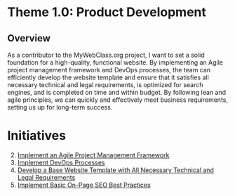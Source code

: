# Theme 1.0: Product Development
## Overview
As a contributor to the MyWebClass.org project, I want to set a solid foundation for a high-quality, functional website. 
By implementing an Agile project management framework and DevOps processes, the team can efficiently develop the website 
template and ensure that it satisfies all necessary technical and legal requirements, is optimized for search engines, 
and is completed on time and within budget. By following lean and agile principles, we can quickly and effectively meet 
business requirements, setting us up for long-term success.
# Initiatives
2. [Implement an Agile Project Management Framework](initiatives/initiative_agile_framework.md)
2. [Implement DevOps Processes](documentation/templates/theme/initiatives/initiative_devops_processes.md)
3. [Develop a Base Website Template with All Necessary Technical and Legal Requirements](documentation/templates/theme/initiatives/initiative_legal_technical_website_template.md)
4. [Implement Basic On-Page SEO Best Practices](documentation/templates/theme/initiatives/initiative_best_seo_practices.md)
